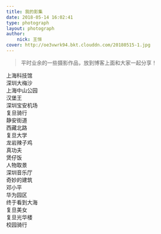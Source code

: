 ```yaml
---
title: 我的影集
date: 2018-05-14 16:02:41
type: photograph
layout: photograph
author: 
	nick: 王恒
cover: http://oe3vwrk94.bkt.clouddn.com/20180515-1.jpg
---
```

<link rel="stylesheet" href="https://cdnjs.cloudflare.com/ajax/libs/materialize/0.100.1/css/materialize.min.css">

<script src="https://cdn.bootcss.com/jquery/3.3.1/jquery.min.js"></script>
<script src="https://cdn.bootcss.com/jquery_lazyload/1.9.7/jquery.lazyload.min.js"></script>
	
<script>
	$('nav').css({'background-color':'#3f51b5','height':'58px','width':'100%','line-height':'58px'});
	$('.page__nav').css({'width':'auto','box-shadow':'unset'});
	$(function() {
      $("img.lazy").lazyload({effect: "fadeIn"});
  });
</script>

 > 平时业余的一些摄影作品，放到博客上面和大家一起分享！

<div class="row">
<div class="col s12 m4"><div class="card"><div class="card-image"><img class="lazy" data-original="http://oe3vwrk94.bkt.clouddn.com/ShangHai-Technology-Museum.jpg"><span class="card-title">上海科技馆</span></div></div></div><div class="col s12 m4"><div class="card"><div class="card-image"><img class="lazy" data-original="http://static.oneplus.cn/data/attachment/forum/201704/16/234237liiyamuzda4407ii.jpg.w_768.jpg"><span class="card-title">深圳大梅沙</span></div></div></div><div class="col s12 m4"><div class="card"><div class="card-image"><img class="lazy" data-original="http://oe3vwrk94.bkt.clouddn.com/gallery-02.jpg"><span class="card-title">上海中山公园</span></div></div></div></div>
	
<div class="row">
<div class="col s12 m4"><div class="card"><div class="card-image"><img class="lazy" data-original="http://static.oneplus.cn/data/attachment/forum/201705/06/094935p6tgytfo60no65aa.jpg.w_768.jpg"><span class="card-title">汉堡王</span></div></div></div><div class="col s12 m4"><div class="card"><div class="card-image"><img class="lazy" data-original="http://static.oneplus.cn/data/attachment/forum/201704/16/234232wjzihyzg8bghqyyp.jpg.w_768.jpg"><span class="card-title">深圳宝安机场</span></div></div></div><div class="col s12 m4"><div class="card"><div class="card-image"><img class="lazy" data-original="http://static.oneplus.cn/data/attachment/forum/201705/06/094938k3qoe4y5ll74ooii.jpg.w_768.jpg"><span class="card-title">复旦骑行</span></div></div></div></div>

<div class="row">
<div class="col s12 m4"><div class="card"><div class="card-image"><img class="lazy" data-original="http://static.oneplus.cn/data/attachment/forum/201705/06/094939wgvr5rvwtrr5argz.jpg.w_768.jpg"><span class="card-title">静安街道</span></div></div></div><div class="col s12 m4"><div class="card"><div class="card-image"><img class="lazy" data-original="http://static.oneplus.cn/data/attachment/forum/201705/06/094920wn88hryxs3ih7i2n.jpg.w_768.jpg"><span class="card-title">西藏北路</span></div></div></div><div class="col s12 m4"><div class="card"><div class="card-image"><img class="lazy" data-original="http://static.oneplus.cn/data/attachment/forum/201705/02/202407y7yyqw8vybqqtztv.jpg.w_768.jpg"><span class="card-title">复旦大学</span></div></div></div></div>

<div class="row">
<div class="col s12 m4"><div class="card"><div class="card-image"><img class="lazy" data-original="http://static.oneplus.cn/data/attachment/forum/201704/29/202605axjyx9jz4msz4jjw.jpg.w_768.jpg"><span class="card-title">龙岩辣子鸡</span></div></div></div><div class="col s12 m4"><div class="card"><div class="card-image"><img class="lazy" data-original="http://static.oneplus.cn/data/attachment/forum/201704/29/202606q77kbl2vw775f99f.jpg.w_768.jpg"><span class="card-title">真功夫</span></div></div></div><div class="col s12 m4"><div class="card"><div class="card-image"><img class="lazy" data-original="http://static.oneplus.cn/data/attachment/forum/201704/29/202609yjgntw11vg9hogz4.jpg.w_768.jpg"><span class="card-title">煲仔饭</span></div></div></div></div>

<div class="row">
<div class="col s12 m4"><div class="card"><div class="card-image"><img class="lazy" data-original="http://static.oneplus.cn/data/attachment/forum/201704/29/202615emm7mgo0oggva6in.jpg.w_768.jpg"><span class="card-title">人物取景</span></div></div></div><div class="col s12 m4"><div class="card"><div class="card-image"><img class="lazy" data-original="http://static.oneplus.cn/data/attachment/forum/201704/29/202903cdzzhs7a7z7eaks9.jpg.w_768.jpg"><span class="card-title">深圳音乐厅</span></div></div></div><div class="col s12 m4"><div class="card"><div class="card-image"><img class="lazy" data-original="http://static.oneplus.cn/data/attachment/forum/201704/29/202907ryn9acc799e999aj.jpg.w_768.jpg"><span class="card-title">奇妙的建筑</span></div></div></div></div>



<div class="row">
<div class="col s12 m4"><div class="card"><div class="card-image"><img class="lazy" data-original="http://static.oneplus.cn/data/attachment/forum/201704/29/202959ox59qfww577j9c9x.jpg.w_768.jpg"><span class="card-title">邓小平</span></div></div></div><div class="col s12 m4"><div class="card"><div class="card-image"><img class="lazy" data-original="http://static.oneplus.cn/data/attachment/forum/201704/29/203004bmambyiy8mxmhh4i.jpg.w_768.jpg"><span class="card-title">华为园区</span></div></div></div><div class="col s12 m4"><div class="card"><div class="card-image"><img class="lazy" data-original="http://static.oneplus.cn/data/attachment/forum/201704/29/203138m7uruur4vr50z3u0.jpg.w_768.jpg"><span class="card-title">终于看到大海</span></div></div></div></div>

<div class="row">
<div class="col s12 m4"><div class="card"><div class="card-image"><img class="lazy" data-original="http://static.oneplus.cn/data/attachment/forum/201705/02/202414bleauqfxeuvf9luz.jpg.w_768.jpg"><span class="card-title">复旦美女</span></div></div></div><div class="col s12 m4"><div class="card"><div class="card-image"><img class="lazy" data-original="http://static.oneplus.cn/data/attachment/forum/201705/02/202419qk99pgp9y9hc9c2g.jpg.w_768.jpg"><span class="card-title">复旦光华楼</span></div></div></div><div class="col s12 m4"><div class="card"><div class="card-image"><img class="lazy" data-original="http://static.oneplus.cn/data/attachment/forum/201705/02/202455se9ug7spigyueea4.jpg.w_768.jpg"><span class="card-title">校园骑行</span></div></div></div></div>


